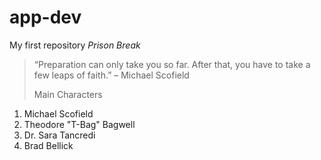 # app-dev
My first repository
<em>Prison Break</em>
>
>“Preparation can only take you so far. After that, you have to take a few leaps of faith.” – Michael Scofield
>
>Main Characters
<ol>
  <li>Michael Scofield</li>
  <li>Theodore "T-Bag" Bagwell</li>
  <li>Dr. Sara Tancredi</li>
  <li>Brad Bellick</li>
</ol>

